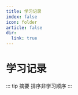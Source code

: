 ```yaml
---
title: 学习记录
index: false
icon: folder
article: false
dir:
  link: true
---
```

# 学习记录

::: tip 摘要
排序非学习顺序
:::

<Catalog level='1'/>
